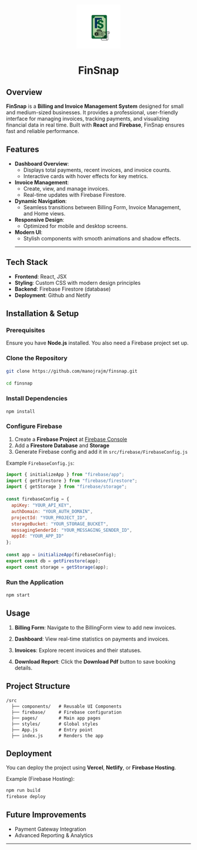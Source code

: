 
<div align="center">
  <a href="[https://github.com/manojrajm/finsnap](https://github.com/manojrajm/finsnap?tab=readme-ov-file)">
    <img src="./public//Fs.png" alt="Logo" width="120" height="120"> 
    
  </a>
  <h1>FinSnap</h1>
</div>


## Overview
**FinSnap** is a **Billing and Invoice Management System** designed for small and medium-sized businesses. It provides a professional, user-friendly interface for managing invoices, tracking payments, and visualizing financial data in real time. Built with **React** and **Firebase**, FinSnap ensures fast and reliable performance.


## Features
- **Dashboard Overview**:
  - Displays total payments, recent invoices, and invoice counts.
  - Interactive cards with hover effects for key metrics.
- **Invoice Management**:
  - Create, view, and manage invoices.
  - Real-time updates with Firebase Firestore.
- **Dynamic Navigation**:
  - Seamless transitions between Billing Form, Invoice Management, and Home views.
- **Responsive Design**:
  - Optimized for mobile and desktop screens.
- **Modern UI**:
  - Stylish components with smooth animations and shadow effects.
  ----

## Tech Stack
- **Frontend**: React, JSX
- **Styling**: Custom CSS with modern design principles
- **Backend**: Firebase Firestore (database)
- **Deployment**: Github and Netify

## Installation & Setup
### Prerequisites
Ensure you have **Node.js** installed. You also need a Firebase project set up.

### Clone the Repository
```sh
git clone https://github.com/manojrajm/finsnap.git

cd finsnap
```

### Install Dependencies
```sh
npm install
```

### Configure Firebase
1. Create a **Firebase Project** at [Firebase Console](https://console.firebase.google.com/)
2. Add a **Firestore Database** and **Storage**
3. Generate Firebase config and add it in `src/firebase/FirebaseConfig.js`

Example `FirebaseConfig.js`:
```js
import { initializeApp } from "firebase/app";
import { getFirestore } from "firebase/firestore";
import { getStorage } from "firebase/storage";

const firebaseConfig = {
  apiKey: "YOUR_API_KEY",
  authDomain: "YOUR_AUTH_DOMAIN",
  projectId: "YOUR_PROJECT_ID",
  storageBucket: "YOUR_STORAGE_BUCKET",
  messagingSenderId: "YOUR_MESSAGING_SENDER_ID",
  appId: "YOUR_APP_ID"
};

const app = initializeApp(firebaseConfig);
export const db = getFirestore(app);
export const storage = getStorage(app);
```

### Run the Application
```sh
npm start
```

## Usage
1. **Billing Form**: Navigate to the BillingForm view to add new invoices.
2. **Dashboard**: View real-time statistics on payments and invoices.
3. **Invoices**: Explore recent invoices and their statuses.


4. **Download Report**: Click the **Download Pdf** button to save booking details.

## Project Structure
```
/src
  ├── components/   # Reusable UI Components
  ├── firebase/     # Firebase configuration
  ├── pages/        # Main app pages
  ├── styles/       # Global styles
  ├── App.js        # Entry point
  ├── index.js      # Renders the app
```

## Deployment
You can deploy the project using **Vercel**, **Netlify**, or **Firebase Hosting**.

Example (Firebase Hosting):
```sh
npm run build
firebase deploy
```

## Future Improvements
- Payment Gateway Integration
- Advanced Reporting & Analytics


---


